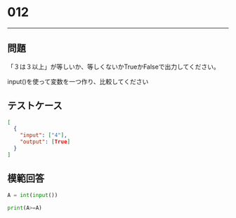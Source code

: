 # 012

---

## 問題

「３は３以上」が等しいか、等しくないかTrueかFalseで出力してください。

input()を使って変数を一つ作り、比較してください

## テストケース

```json
[
  {
    "input": ["4"],
    "output": [True]
  }
]
```

## 模範回答

```python
A = int(input())

print(A>=A)
```
